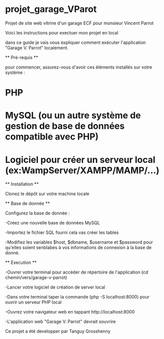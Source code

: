# projet_garage_VParot
Projet de site web vitrine d'un garage ECF pour monsieur Vincent Parrot 

Voici les instructions pour exectuer mon projet en local

dans ce guide je vais vous expliquer comment exécuter l'application "Garage V. Parrot" localement.

** Pré-requis **

pour commencer, assurez-vous d'avoir ces éléments  installés sur votre système :

# PHP
# MySQL (ou un autre système de gestion de base de données compatible avec PHP)
# Logiciel pour créer un serveur local (ex:WampServer/XAMPP/MAMP/...)

** Installation **

 Clonez le dépôt sur votre machine locale

** Base de donnée **

Configurez la base de donnée :

-Créez une nouvelle base de données MySQL

-Importez le fichier SQL fourni cela vas créer les tables

-Modifiez les variables $host, $dbname, $username et $password pour qu'elles soient senblabes à vos informations de connexion à la base de donné.

** Execution **

-Ouvrer votre terminal pour accéder de répertoire de l'application 
(cd chemin/vers/garage-v-parrot)

-Lancer votre logiciel de création de server local

-Dans votre terminal taper la commande (php -S localhost:8000) pour ouvrir un serveur PHP local

-Ouvrez votre navigateur web en tappant http://localhost:8000 

-L'application web "Garage V. Parrot" devrait souvrire 






Ce projet a été developper par Tanguy Grosshenny

